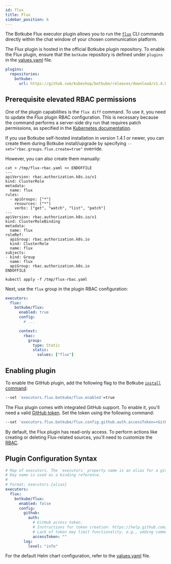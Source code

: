 ```yaml
---
id: flux
title: Flux
sidebar_position: 6
---
```


The Botkube Flux executor plugin allows you to run the [`flux`](https://fluxcd.io/) CLI commands directly within the chat window of your chosen communication platform.

The Flux plugin is hosted in the official Botkube plugin repository. To enable the Flux plugin, ensure that the `botkube` repository is defined under `plugins` in the [values.yaml](https://github.com/kubeshop/botkube/blob/main/helm/botkube/values.yaml) file.

```yaml
plugins:
  repositories:
    botkube:
      url: https://github.com/kubeshop/botkube/releases/download/v1.4.0/plugins-index.yaml
```

## Prerequisite elevated RBAC permissions

One of the plugin capabilities is the `flux diff` command. To use it, you need to update the Flux plugin RBAC configuration. This is necessary because the command performs a server-side dry run that requires patch permissions, as specified in the [Kubernetes documentation](https://kubernetes.io/docs/reference/using-api/api-concepts/#dry-run-authorization).

If you use Botkube self-hosted installation in version 1.4.1 or newer, you can create them during Botkube install/upgrade by specifying `--set="rbac.groups.flux.create=true"` override.

However, you can also create them manually:

```shell
cat > /tmp/flux-rbac.yaml << ENDOFFILE
---
apiVersion: rbac.authorization.k8s.io/v1
kind: ClusterRole
metadata:
  name: flux
rules:
  - apiGroups: ["*"]
    resources: ["*"]
    verbs: ["get", "watch", "list", "patch"]
---
apiVersion: rbac.authorization.k8s.io/v1
kind: ClusterRoleBinding
metadata:
  name: flux
roleRef:
  apiGroup: rbac.authorization.k8s.io
  kind: ClusterRole
  name: flux
subjects:
- kind: Group
  name: flux
  apiGroup: rbac.authorization.k8s.io
ENDOFFILE

kubectl apply -f /tmp/flux-rbac.yaml
```

Next, use the `flux` group in the plugin RBAC configuration:

```yaml
executors:
  flux:
    botkube/flux:
      enabled: true
      config:
        # ...

      context:
        rbac:
          group:
            type: Static
            static:
              values: ["flux"]
```

## Enabling plugin

To enable the GitHub plugin, add the following flag to the Botkube [`install` command](../../cli/commands/botkube_install.md):

```sh
--set 'executors.flux.botkube/flux.enabled'=true
```

The Flux plugin comes with integrated GitHub support. To enable it, you'll need a valid [GitHub token](https://help.github.com/articles/creating-a-personal-access-token-for-the-command-line/#creating-a-token). Set the token using the following command:

```sh
--set 'executors.flux.botkube/flux.config.github.auth.accessToken=<GitHub token>'
```

By default, the Flux plugin has read-only access. To perform actions like creating or deleting Flux-related sources, you'll need to customize the [RBAC](../rbac.md#configuration).

## Plugin Configuration Syntax

```yaml
# Map of executors. The `executors` property name is an alias for a given configuration.
# Key name is used as a binding reference.
#
# Format: executors.{alias}
executors:
  flux:
    botkube/flux:
      enabled: false
      config:
        github:
          auth:
            # GitHub access token.
            # Instructions for token creation: https://help.github.com/articles/creating-a-personal-access-token-for-the-command-line/#creating-a-token.
            # Lack of token may limit functionality, e.g., adding comments to pull requests or approving them.
            accessToken: ""
        log:
          level: "info"
```

For the default Helm chart configuration, refer to the [values.yaml](https://github.com/kubeshop/botkube/blob/main/helm/botkube/values.yaml) file.
